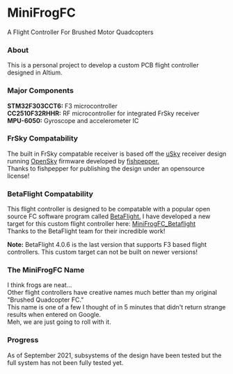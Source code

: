 # MiniFrogFC
A Flight Controller For Brushed Motor Quadcopters

### About
This is a personal project to develop a custom PCB flight controller designed in Altium.

### Major Components

**STM32F303CCT6:** F3 microcontroller <br />
**CC2510F32RHHR:** RF microcontroller for integrated FrSky receiver <br />
**MPU-6050:** Gyroscope and accelerometer IC <br />

### FrSky Compatability
The built in FrSky compatable receiver is based off the [uSky](https://github.com/fishpepper/uSKY) receiver design 
running [OpenSky](https://github.com/fishpepper/OpenSky) firmware developed by [fishpepper.](https://github.com/fishpepper) <br />
Thanks to fishpepper for publishing the design under an opensource license! 

### BetaFlight Compatability

This flight controller is designed to be compatable with a popular open source FC software program called [BetaFlight.](https://github.com/betaflight) 
I have developed a new target for this custom flight controller here: [MiniFrogFC_Betaflight](https://github.com/CraigCrundwell/MiniFrogFC_Betaflight) <br />
Thanks to the BetaFlight team for their incredible work! <br />

**Note:** BetaFlight 4.0.6 is the last version that supports F3 based flight controllers. This custom target can not be built on newer versions! <br />

### The MiniFrogFC Name
I think frogs are neat... <br />
Other flight controllers have creative names much better than my original "Brushed Quadcopter FC." <br />
This name is one of a few I thought of in 5 minutes that didn't return strange results when entered on Google. <br />
Meh, we are just going to roll with it. 

### Progress

As of September 2021, subsystems of the design have been tested but the full system has not been fully tested yet.
